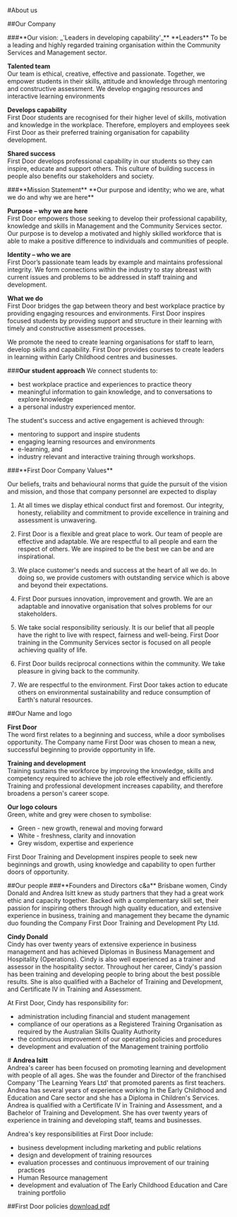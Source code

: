 #About us

##Our Company
<div id="leaders"></div>
###**Our vision: _'Leaders in developing capability'_**  
**Leaders**  
To be a leading and highly regarded training organisation within the Community Services and Management sector.

**Talented team**   
Our team is ethical, creative, effective and passionate. Together, we empower students in their skills, attitude and knowledge through mentoring and constructive assessment. We develop engaging resources and interactive learning environments 

**Develops capability**   
First Door students are recognised for their higher level of skills, motivation and knowledge in the workplace. Therefore, employers and employees seek First Door as their preferred training organisation for capability development.

**Shared success**   
First Door develops professional capability in our students so they can inspire, educate and support others. This culture of building success in people also benefits our stakeholders and society.

<div id="mission"></div>
###**Mission Statement**
**Our purpose and identity; who we are, what we do and why we are
here**

**Purpose – why we are here**  
First Door empowers those seeking to develop their professional capability, knowledge and skills in Management and the Community Services sector. Our purpose is to develop a motivated and highly skilled workforce that is able to make a positive difference to individuals and communities of people.

**Identity – who we are**  
First Door’s passionate team leads by example and maintains professional integrity. We form connections within the industry to stay abreast with current issues and problems to be addressed in staff training and development. 

**What we do**  
First Door bridges the gap between theory and best workplace practice by providing engaging resources and environments. First Door inspires focused students by providing support and structure in their learning with timely and constructive assessment processes.

We promote the need to create learning organisations for staff to learn, develop skills and capability. First Door provides courses to create leaders in learning within Early Childhood centres and businesses.


###**Our student approach**
We connect students to:

- best workplace practice and experiences to practice theory
 - meaningful information to gain knowledge, and to conversations to explore knowledge
 - a personal industry experienced mentor. 

The student's success and active engagement is achieved through:

- mentoring to support and inspire students
- engaging learning resources and environments
- e-learning, and 
- industry relevant and interactive training through workshops.


<div id="values"></div>
###**First Door Company Values**

Our beliefs, traits and behavioural norms that guide the pursuit of the vision and mission, and those that company personnel are expected to display

1.	At all times we display ethical conduct first and foremost. Our integrity, honesty, reliability and commitment to provide excellence in training and assessment is unwavering.

2.	First Door is a flexible and great place to work. Our team of people are effective and adaptable. We are respectful to all people and earn the respect of others. We are inspired to be the best we can be and are inspirational.

3.	We place customer's needs and success at the heart of all we do. In doing so, we provide customers with outstanding service which is above and beyond their expectations.

4.	First Door pursues innovation, improvement and growth. We are an adaptable and innovative organisation that solves problems for our stakeholders.

5.	We take social responsibility seriously. It is our belief that all people have the right to live with respect, fairness and well-being. First Door training in the Community Services sector is focused on all people achieving quality of life.

6.	First Door builds reciprocal connections within the community. We take pleasure in giving back to the community.

7.	We are respectful to the environment. First Door takes action to educate others on environmental sustainability and reduce consumption of Earth's natural resources.




<div id="namelogo"></div>
##Our Name and logo

**First Door**  
The word first relates to a beginning and success, while a door symbolises opportunity. The Company name First Door was chosen to mean a new, successful beginning to provide opportunity in life.

**Training and development**  
Training sustains the workforce by improving the knowledge, skills and competency required to achieve the job role effectively and efficiently. Training and professional development increases capability, and therefore broadens a person's career scope.

**Our logo colours**  
Green, white and grey were chosen to symbolise:

-   Green - new growth, renewal and moving forward
-	White - freshness, clarity and  innovation
-	Grey  wisdom, expertise and experience

First Door Training and Development inspires people to seek new beginnings and growth, using knowledge and capability to open further doors of opportunity.
 
<div id="people"></div>
##Our people
###**Founders and Directors  c&a**
Brisbane women, Cindy Donald and Andrea Isitt knew as study partners that they had a great work ethic and capacity together. Backed with a complementary skill set, their passion for inspiring others through high quality education, and extensive experience in business, training and management they became the dynamic duo founding the Company First Door Training and Development Pty Ltd. 

**Cindy Donald**  
Cindy has over twenty years of extensive experience in business management and has achieved Diplomas in Business Management and Hospitality (Operations). Cindy is also well experienced as a trainer and assessor in the hospitality sector. Throughout her career, Cindy's passion has been training and developing people to bring about the best possible results. She is also qualified with a Bachelor of Training and Development, and Certificate lV in Training and Assessment.

At First Door, Cindy has responsibility for: 

- administration including financial and student management
- compliance of our operations as a Registered Training Organisation as required by the Australian Skills Quality Authority
- the continuous improvement of our operating policies and procedures
- development and evaluation of the Management training portfolio

#<a id="bal"></a>
**Andrea Isitt**  
Andrea's career has been focused on promoting learning and development with people of all ages. She was the founder and Director of the franchised Company 'The Learning Years Ltd' that promoted parents as first teachers. Andrea has several years of experience working In the Early Childhood and Education and Care sector and she has a Diploma in Children's Services. Andrea is qualified with a Certificate lV in Training and Assessment, and a Bachelor of Training and Development. She has over twenty years of experience in training and developing staff, teams and businesses. 

Andrea's key responsibilities at First Door include:

- 	business development including marketing and public relations
- 	design and development of training resources
- 	evaluation processes and continuous improvement of our training practices
- 	Human Resource management
- 	development  and evaluation of The Early Childhood Education and Care training portfolio

##First Door policies
[download pdf]()
